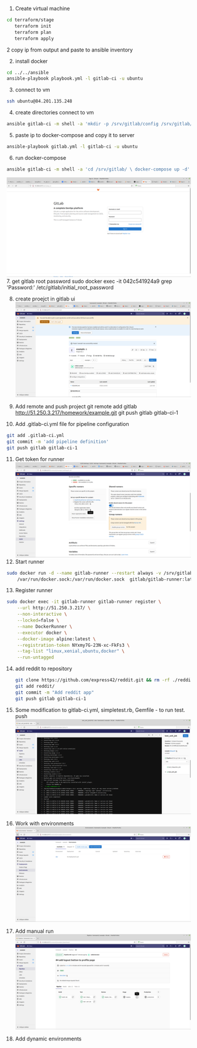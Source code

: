 1. Create virtual machine
```bash 
cd terraform/stage
   terraform init
   terraform plan 
   terraform apply
```  
2 copy ip from output
and paste to ansible inventory

2. install docker
```bash 
cd ../../ansible
ansible-playbook playbook.yml -l gitlab-ci -u ubuntu
```   
3. connect to vm
```bash 
ssh ubuntu@84.201.135.248
``` 
4. create directories connect to vm
```bash
ansible gitlab-ci -m shell -a 'mkdir -p /srv/gitlab/config /srv/gitlab/data /srv/gitlab/logs' -b
``` 
5. paste ip to docker-compose and copy it to server
```bash
ansible-playbook gitlab.yml -l gitlab-ci -u ubuntu
``` 
6. run docker-compose
```bash
ansible gitlab-ci -m shell -a 'cd /srv/gitlab/ \ docker-compose up -d' -b
``` 
![img.png](img/img.png)
7. get gitlab root password
sudo docker exec -it 042c541924a9 grep 'Password:' /etc/gitlab/initial_root_password
 
8. create proejct in gitlab ui
![img.png](img/img_1.png)
   
9. Add remote and push project
   git remote add gitlab http://51.250.3.217/homework/example.git
   git push gitlab gitlab-ci-1
   
10. Add .gitlab-ci.yml file for pipeline configuration
```bash
git add .gitlab-ci.yml
git commit -m 'add pipeline definition'
git push gitlab gitlab-ci-1
```

11. Get token for runner
    ![img.png](img/img_2.png)
12. Start runner
```bash
sudo docker run -d --name gitlab-runner --restart always -v /srv/gitlab-runner/config:/etc/gitlab-runner -v \
    /var/run/docker.sock:/var/run/docker.sock  gitlab/gitlab-runner:latest
```
13. Register runner
```bash
sudo docker exec -it gitlab-runner gitlab-runner register \
    --url http://51.250.3.217/ \
    --non-interactive \
    --locked=false \
    --name DockerRunner \
    --executor docker \
    --docker-image alpine:latest \
    --registration-token NYxmy7G-23N-xc-FkFs3 \
    --tag-list "linux,xenial,ubuntu,docker" \
    --run-untagged
```

14. add reddit to repository
    ```bash
    git clone https://github.com/express42/reddit.git && rm -rf ./reddit/.git
    git add reddit/
    git commit -m "Add reddit app"
    git push gitlab gitlab-ci-1
    ```
    
15. Some modification to gitlab-ci.yml, simpletest.rb, Gemfile - to run  test. push
    ![img.png](img/img_3.png)
16. Work with environments
    ![img.png](img/img_4.png)
17. Add manual run
    ![img.png](img/img_5.png)
18. Add dynamic environments